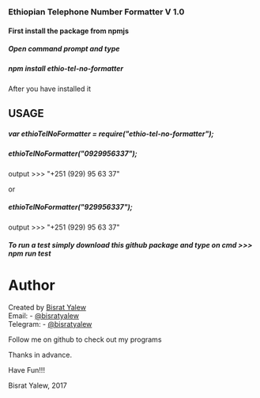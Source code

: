 ### Ethiopian Telephone Number Formatter V 1.0

<h4> First install the package from npmjs </h4>
<h5> Open command prompt and type </h5>
<h5> npm install ethio-tel-no-formatter </h5>
<p> After you have installed it </p>

## USAGE

<h5> var ethioTelNoFormatter = require("ethio-tel-no-formatter"); </h5>

<h5> ethioTelNoFormatter("0929956337"); </h5>
<p> output >>> "+251 (929) 95 63 37" </p>

or

<h5> ethioTelNoFormatter("929956337"); </h5>
<p> output >>> "+251 (929) 95 63 37" </p>

<h5> To run a test simply download this github package and type on cmd   >>> npm run test </h5>

Author
======

Created by [Bisrat Yalew](https://linkedin.com/in/bisratyalew) </br>
Email: - [@bisratyalew](mailto:bisratyalew10@gmail.com) </br>
Telegram: - [@bisratyalew](https://t.me/bisratyalew)

Follow me on github to check out my programs

 

Thanks in advance.

Have Fun!!!

Bisrat Yalew, 2017  

